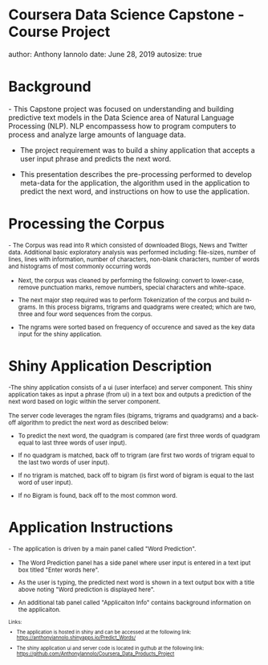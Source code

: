Coursera Data Science Capstone - Course Project
========================================================
author: Anthony Iannolo
date: June 28, 2019
autosize: true


Background
========================================================

<large>- This Capstone project was focused on understanding and building predictive text models in the Data Science area of Natural Language Processing (NLP).  NLP encompassess how to program computers to process and analyze large amounts of language data.

- The project requirement was to build a shiny application that accepts a user input phrase and predicts the next word.

- This presentation describes the pre-processing performed to develop meta-data for the application, the algorithm used in the application to predict the next word, and instructions on how to use the application.

</large>



Processing the Corpus
========================================================
<small>- The Corpus was read into R which consisted of downloaded Blogs, News and Twitter data.  Additional basic exploratory analysis was performed including: file-sizes, number of lines, lines with information, number of characters, non-blank characters, number of words and histograms of most commonly occurring words

- Next, the corpus was cleaned by performing the following: convert to lower-case, remove punctuation marks, remove numbers, special characters and white-space.

- The next major step required was to perform Tokenization of the corpus and build n-grams.  In this process bigrams, trigrams and quadgrams were created; which are two, three and four word sequences from the corpus.

- The ngrams were sorted based on frequency of occurence and saved as the key data input for the shiny application.

</small>

Shiny Application Description
========================================================
<small>-The shiny application consists of a ui (user interface) and server component.  This shiny application takes as input a phrase (from ui) in a text box and outputs a prediction of the next word based on logic within the server component.

The server code leverages the ngram files (bigrams, trigrams and quadgrams) and a back-off algorithm to predict the next word as described below:

- To predict the next word, the quadgram is compared (are first three words of quadgram equal to last three words of user input).

- If no quadgram is matched, back off to trigram (are first two words of trigram equal to the last two words of user input).

- If no trigram is matched, back off to bigram (is first word of bigram is equal to the last word of user input).

- If no Bigram is found, back off to the most common word.

</small>

Application Instructions
========================================================
<small>- The application is driven by a main panel called "Word Prediction".

- The Word Prediction panel has a side panel where user input is entered in a text iput box titled "Enter words here".
- As the user is typing, the predicted next word is shown in a text output box with a title above noting "Word prediction is displayed here".

- An additional tab panel called "Applicaiton Info" contains background information on the applicaiton.</large>

<small>
Links:


- The application is hosted in shiny and can be accessed at the following link:
https://anthonyiannolo.shinyapps.io/Predict_Words/

- The shiny application ui and server code is located in guthub at the following link:
https://github.com/AnthonyIannolo/Coursera_Data_Products_Project

</small>
